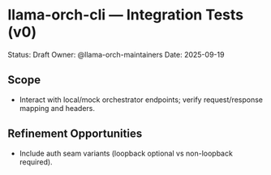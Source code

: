# llama-orch-cli — Integration Tests (v0)

Status: Draft
Owner: @llama-orch-maintainers
Date: 2025-09-19

## Scope

- Interact with local/mock orchestrator endpoints; verify request/response mapping and headers.

## Refinement Opportunities

- Include auth seam variants (loopback optional vs non-loopback required).
